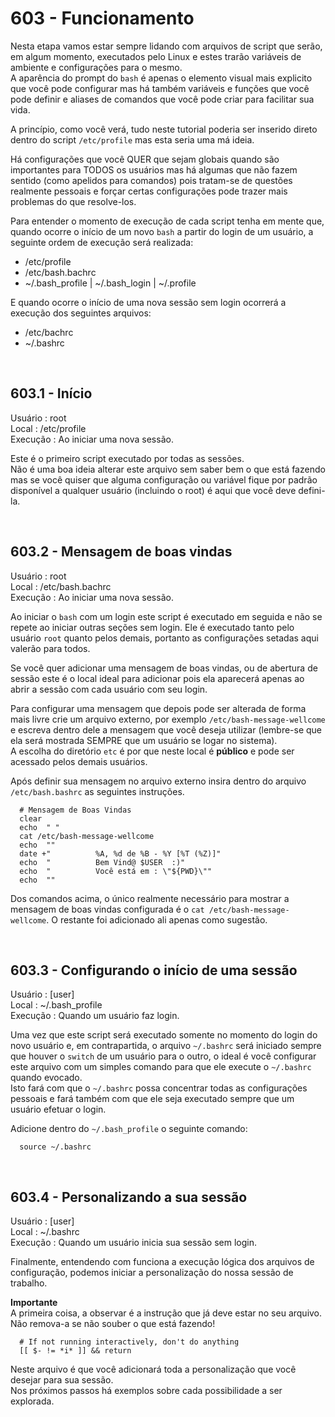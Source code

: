 ﻿# 603 - Funcionamento

Nesta etapa vamos estar sempre lidando com arquivos de script que serão, em algum momento, 
executados pelo Linux e estes trarão variáveis de ambiente e configurações para o mesmo.  
A aparência do prompt do ``bash`` é apenas o elemento visual mais explicito que você pode 
configurar mas há também variáveis e funções que você pode definir e aliases de comandos que 
você pode criar para facilitar sua vida.  

A princípio, como você verá, tudo neste tutorial poderia ser inserido direto dentro do script 
``/etc/profile`` mas esta seria uma má ideia.  

Há configurações que você QUER que sejam globais quando são importantes para TODOS os usuários
mas há algumas que não fazem sentido (como apelidos para comandos) pois tratam-se de questões
realmente pessoais e forçar certas configurações pode trazer mais problemas do que resolve-los.  

Para entender o momento de execução de cada script tenha em mente que, quando ocorre o início
de um novo ``bash`` a partir do login de um usuário, a seguinte ordem de execução será realizada:  
- /etc/profile
- /etc/bash.bachrc
- ~/.bash_profile | ~/.bash_login | ~/.profile

E quando ocorre o início de uma nova sessão sem login ocorrerá a execução dos seguintes arquivos:  
- /etc/bachrc
- ~/.bashrc



&nbsp;

## 603.1 - Início

Usuário   : root  
Local     : /etc/profile  
Execução  : Ao iniciar uma nova sessão.  


Este é o primeiro script executado por todas as sessões.  
Não é uma boa ideia alterar este arquivo sem saber bem o que está fazendo mas se você quiser que 
alguma configuração ou variável fique por padrão disponível a qualquer usuário (incluindo o root)
é aqui que você deve defini-la.



&nbsp;

## 603.2 - Mensagem de boas vindas

Usuário		: root  
Local     : /etc/bash.bachrc  
Execução  : Ao iniciar uma nova sessão.  


Ao iniciar o ``bash`` com um login este script é executado em seguida e não se repete ao iniciar 
outras seções sem login. Ele é executado tanto pelo usuário ``root`` quanto pelos demais, 
portanto as configurações setadas aqui valerão para todos.  

Se você quer adicionar uma mensagem de boas vindas, ou de abertura de sessão este é o local ideal 
para adicionar pois ela aparecerá apenas ao abrir a sessão com cada usuário com seu login.  

Para configurar uma mensagem que depois pode ser alterada de forma mais livre crie um arquivo 
externo, por exemplo ``/etc/bash-message-wellcome`` e escreva dentro dele a mensagem que você deseja
utilizar (lembre-se que ela será mostrada SEMPRE que um usuário se logar no sistema).  
A escolha do diretório ``etc`` é por que neste local é **público** e pode ser acessado pelos demais
usuários.  

Após definir sua mensagem no arquivo externo insira dentro do arquivo ``/etc/bash.bashrc`` as 
seguintes instruções.  

``` /etc/bash.bashrc
  # Mensagem de Boas Vindas
  clear
  echo  " "
  cat /etc/bash-message-wellcome
  echo  ""
  date +"          %A, %d de %B - %Y [%T (%Z)]"
  echo  "          Bem Vind@ $USER  :)"
  echo  "          Você está em : \"${PWD}\""
  echo  ""
```

Dos comandos acima, o único realmente necessário para mostrar a mensagem de boas vindas configurada
é o ``cat /etc/bash-message-wellcome``. O restante foi adicionado ali apenas como sugestão.  



&nbsp;

## 603.3 - Configurando o início de uma sessão 

Usuário   : [user]  
Local     : ~/.bash_profile  
Execução  : Quando um usuário faz login.  


Uma vez que este script será executado somente no momento do login do novo usuário e, em 
contrapartida, o arquivo ``~/.bashrc`` será iniciado sempre que houver o ``switch`` de um usuário
para o outro, o ideal é você configurar este arquivo com um simples comando para que ele execute
o ``~/.bashrc`` quando evocado.  
Isto fará com que o ``~/.bashrc`` possa concentrar todas as configurações pessoais e fará também 
com que ele seja executado sempre que um usuário efetuar o login.  

Adicione dentro do ``~/.bash_profile`` o seguinte comando:  

``` .bash_profile
  source ~/.bashrc
```



&nbsp;

## 603.4 - Personalizando a sua sessão

Usuário   : [user]  
Local     : ~/.bashrc  
Execução  : Quando um usuário inicia sua sessão sem login.  


Finalmente, entendendo com funciona a execução lógica dos arquivos de configuração, podemos iniciar
a personalização do nossa sessão de trabalho.  


**Importante**  
A primeira coisa, a observar é a instrução que já deve estar no seu arquivo.  
Não remova-a se não souber o que está fazendo!

``` .bashrc
  # If not running interactively, don't do anything
  [[ $- != *i* ]] && return
```

Neste arquivo é que você adicionará toda a personalização que você desejar para sua sessão.  
Nos próximos passos há exemplos sobre cada possibilidade a ser explorada.
